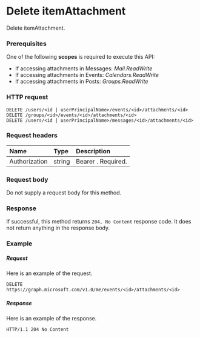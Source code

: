 # Delete itemAttachment

Delete itemAttachment.
### Prerequisites
One of the following **scopes** is required to execute this API:

* If accessing attachments in Messages: _Mail.ReadWrite_
* If accessing attachments in Events: _Calendars.ReadWrite_
* If accessing attachments in Posts: _Groups.ReadWrite_
  
### HTTP request
<!-- { "blockType": "ignored" } -->

```http
DELETE /users/<id | userPrincipalName>/events/<id>/attachments/<id>
DELETE /groups/<id>/events/<id>/attachments/<id>
DELETE /users/<id | userPrincipalName>/messages/<id>/attachments/<id>

```

### Request headers
| Name       | Type | Description|
|:---------------|:--------|:----------|
| Authorization  | string  | Bearer <token>. Required. |

### Request body
Do not supply a request body for this method.



### Response
If successful, this method returns `204, No Content` response code. It does not return anything in the response body.

### Example
##### Request
Here is an example of the request.
<!-- {
  "blockType": "request",
  "name": "delete_itemattachment"
}-->
```http
DELETE https://graph.microsoft.com/v1.0/me/events/<id>/attachments/<id>
```
##### Response
Here is an example of the response. 
<!-- {
  "blockType": "response",
  "truncated": true
} -->
```http
HTTP/1.1 204 No Content
```
<!-- uuid: 8fcb5dbc-d5aa-4681-8e31-b001d5168d79
2015-10-25 14:57:30 UTC -->
<!-- {
  "type": "#page.annotation",
  "description": "Delete itemAttachment",
  "keywords": "",
  "section": "documentation",
  "tocPath": ""
}-->